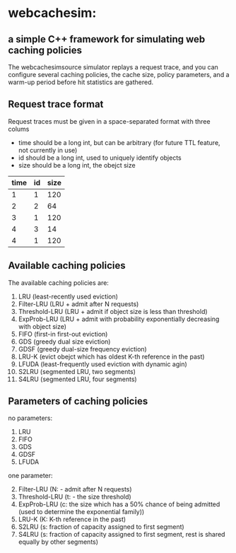 # webcachesim:
## a simple C++ framework for simulating web caching policies

The webcachesimsource simulator replays a request trace, and you can configure several caching policies, the cache size, policy parameters, and a warm-up period before hit statistics are gathered.

## Request trace format

Request traces must be given in a space-separated format with three colums
- time should be a long int, but can be arbitrary (for future TTL feature, not currently in use)
- id should be a long int, used to uniquely identify objects
- size should be a long int, the obejct size

| time |  id | size |
| ---- | --- | ---- |
|   1  |  1  |  120 |
|   2  |  2  |   64 |
|   3  |  1  |  120 |
|   4  |  3  |  14  |
|   4  |  1 |  120 |

## Available caching policies
The available caching policies are:

1. LRU (least-recently used eviction)
2. Filter-LRU (LRU + admit after N requests)
3. Threshold-LRU (LRU + admit if object size is less than threshold)
4. ExpProb-LRU (LRU + admit with probability exponentially decreasing with object size)
2. FIFO (first-in first-out eviction)
3. GDS (greedy dual size eviction)
4. GDSF (greedy dual-size frequency eviction)
5. LRU-K (evict obejct which has oldest K-th reference in the past)
6. LFUDA (least-frequently used eviction with dynamic agin)
7. S2LRU (segmented LRU, two segments)
8. S4LRU (segmented LRU, four segments)

## Parameters of caching policies

no parameters:

1. LRU
2. FIFO
3. GDS
4. GDSF
6. LFUDA

one parameter:

2. Filter-LRU (N: - admit after N requests)
3. Threshold-LRU (t: - the size threshold)
4. ExpProb-LRU (c: the size which has a 50% chance of being admitted (used to determine the exponential family))
5. LRU-K (K: K-th reference in the past)
7. S2LRU (s: fraction of capacity assigned to first segment)
8. S4LRU (s: fraction of capacity assigned to first segment, rest is shared equally by other segments)
